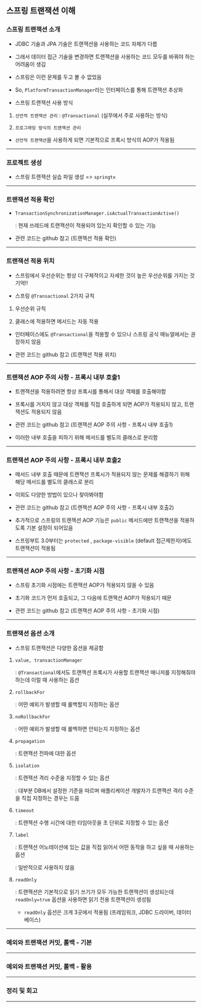 ## 스프링 트랜잭션 이해

### 스프링 트랜잭션 소개

- JDBC 기술과 JPA 기술은 트랜잭션을 사용하는 코드 자체가 다름

- 그래서 데이터 접근 기술을 변경하면 트랜잭션을 사용하는 코드 모두를 바꿔야 하는 어려움이 생김

- 스프링은 이런 문제를 두고 볼 수 없었음

- So, `PlatformTransactionManager`라는 인터페이스를 통해 트랜잭션 추상화

- 스프링 트랜잭션 사용 방식

1. `선언적 트랜잭션 관리` : `@Transactional` (실무에서 주로 사용하는 방식)

2. `프로그래밍 방식의 트랜잭션 관리`

- `선언적 트랜잭션`을 사용하게 되면 기본적으로 프록시 방식의 AOP가 적용됨

---

### 프로젝트 생성

- 스프링 트랜잭션 실습 파일 생성 => `springtx`

---

### 트랜잭션 적용 확인

- `TransactionSynchronizationManager.isActualTransactionActive()`

    : 현재 쓰레드에 트랜잭션이 적용되어 있는지 확인할 수 있는 기능

- 관련 코드는 github 참고 (트랜잭션 적용 확인)

---

### 트랜잭션 적용 위치

- 스프링에서 우선순위는 항상 더 구체적이고 자세한 것이 높은 우선순위를 가지는 것 기억!!

- 스프링 `@Transactional` 2가지 규칙

1. 우선순위 규칙

2. 클래스에 적용하면 메서드는 자동 적용

- 인터페이스에도 `@Transactional`을 적용할 수 있으나 스프링 공식 매뉴얼에서는 권장하지 않음

- 관련 코드는 github 참고 (트랜잭션 적용 위치)

---

### 트랜잭션 AOP 주의 사항 - 프록시 내부 호출1

- 트랜잭션을 적용하려면 항상 프록시를 통해서 대상 객체를 호출해야함

- 프록시를 거치지 않고 대상 객체를 직접 호출하게 되면 AOP가 적용되지 않고, 트랜잭션도 적용되지 않음

- 관련 코드는 github 참고 (트랜잭션 AOP 주의 사항 - 프록시 내부 호출1)

- 이러한 내부 호출을 피하기 위해 메서드를 별도의 클래스로 분리함

---

### 트랜잭션 AOP 주의 사항 - 프록시 내부 호출2

- 메서드 내부 호출 때문에 트랜잭션 프록시가 적용되지 않는 문제를 해결하기 위해 해당 메서드를 별도의 클래스로 분리

- 이외도 다양한 방법이 있으나 찾아봐야함

- 관련 코드는 github 참고 (트랜잭션 AOP 주의 사항 - 프록시 내부 호출2)

- 추가적으로 스프링의 트랜잭션 AOP 기능은 `public` 메서드에만 트랜잭션을 적용하도록 기본 설정이 되어있음

- 스프링부트 3.0부터는 `protected` , `package-visible` (default 접근제한자)에도 트랜잭션이 적용됨

---

### 트랜잭션 AOP 주의 사항 - 초기화 시점

- 스프링 초기화 시점에는 트랜잭션 AOP가 적용되지 않을 수 있음

- 초기화 코드가 먼저 호출되고, 그 다음에 트랜잭션 AOP가 적용되기 때문

- 관련 코드는 github 참고 (트랜잭션 AOP 주의 사항 - 초기화 시점)

---

### 트랜잭션 옵션 소개

- 스프링 트랜잭션은 다양한 옵션을 제공함

1. `value, transactionManager`

    : `@Transactional`에서도 트랜잭션 프록시가 사용할 트랜잭션 매니저를 지정해줘야하는데 이럴 때 사용하는 옵션

2. `rollbackFor`

    : 어떤 예외가 발생할 때 롤백할지 지정하는 옵션

3. `noRollbackFor`

    : 어떤 예외가 발생할 때 롤백하면 안되는지 지정하는 옵션

4. `propagation`

    : 트랜잭션 전파에 대한 옵션

5. `isolation`

    : 트랜잭션 격리 수준을 지정할 수 있는 옵션

    : 대부분 DB에서 설정한 기준을 따르며 애플리케이션 개발자가 트랜잭션 격리 수준을 직접 지정하는 경우는 드뭄

6. `timeout`

    : 트랜잭션 수행 시간에 대한 타임아웃을 초 단위로 지정할 수 있는 옵션

7. `label`

    : 트랜잭션 어노테이션에 있는 값을 직접 읽어서 어떤 동작을 하고 싶을 때 사용하는 옵션

    : 일반적으로 사용하지 않음

8. `readOnly`

    : 트랜잭션은 기본적으로 읽기 쓰기가 모두 가능한 트랜잭션이 생성되는데 `readOnly=true` 옵션을 사용하면 읽기 전용 트랜잭션이 생성됨

    - `readOnly` 옵션은 크게 3곳에서 적용됨 (프레임워크, JDBC 드라이버, 데이터베이스)

---

### 예외와 트랜잭션 커밋, 롤백 - 기본

---

### 예외와 트랜잭션 커밋, 롤백 - 활용

---

### 정리 및 회고

---